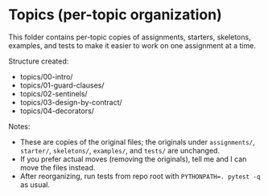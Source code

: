 # Topics (per-topic organization)

This folder contains per-topic copies of assignments, starters, skeletons, examples, and tests to make it easier to work on one assignment at a time.

Structure created:
- topics/00-intro/
- topics/01-guard-clauses/
- topics/02-sentinels/
- topics/03-design-by-contract/
- topics/04-decorators/

Notes:
- These are copies of the original files; the originals under `assignments/`, `starter/`, `skeletons/`, `examples/`, and `tests/` are unchanged.
- If you prefer actual moves (removing the originals), tell me and I can move the files instead.
- After reorganizing, run tests from repo root with `PYTHONPATH=. pytest -q` as usual.
